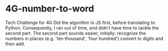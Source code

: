 # 4G-number-to-word
Tech Challenge for 4G
Did the algorithm in JS first, before translating to Python.
Consequently, I ran out of time, and didn't have time to tackle the second part.
The second part sounds easier, initially: recognize the numbers in places (e.g. 'ten thousand', 'four hundred') convert to digits and then add.
